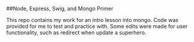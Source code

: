 ##Node, Express, Swig, and Mongo Primer

This repo contains my work for an intro lesson into mongo. Code was provided for me to test and practice with. Some edits were made for user functionality, such as redirect when update a superhero.
